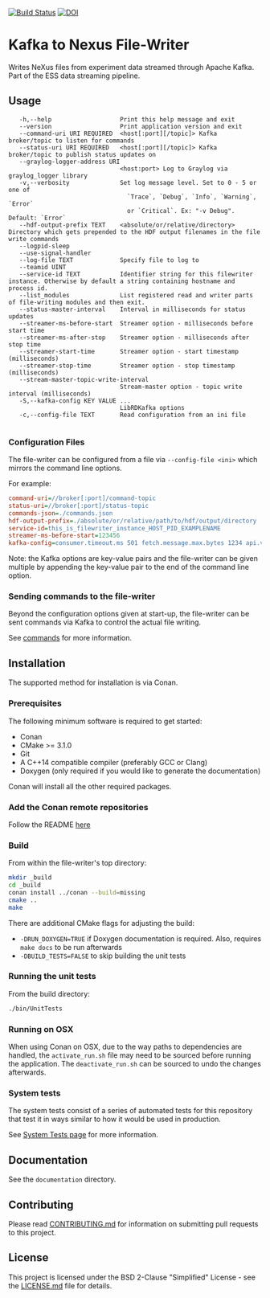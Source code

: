 [![Build Status](https://jenkins.esss.dk/dm/job/ess-dmsc/job/kafka-to-nexus/job/master/badge/icon)](https://jenkins.esss.dk/dm/job/ess-dmsc/job/kafka-to-nexus/job/master/)
[![DOI](https://zenodo.org/badge/81435658.svg)](https://zenodo.org/badge/latestdoi/81435658)


# Kafka to Nexus File-Writer

Writes NeXus files from experiment data streamed through Apache Kafka.
Part of the ESS data streaming pipeline.

## Usage

```
   -h,--help                   Print this help message and exit
   --version                   Print application version and exit
   --command-uri URI REQUIRED  <host[:port][/topic]> Kafka broker/topic to listen for commands
   --status-uri URI REQUIRED   <host[:port][/topic]> Kafka broker/topic to publish status updates on
   --graylog-logger-address URI
                               <host:port> Log to Graylog via graylog_logger library
   -v,--verbosity              Set log message level. Set to 0 - 5 or one of
                                 `Trace`, `Debug`, `Info`, `Warning`, `Error`
                                 or `Critical`. Ex: "-v Debug". Default: `Error`
   --hdf-output-prefix TEXT    <absolute/or/relative/directory> Directory which gets prepended to the HDF output filenames in the file write commands
   --logpid-sleep              
   --use-signal-handler        
   --log-file TEXT             Specify file to log to
   --teamid UINT               
   --service-id TEXT           Identifier string for this filewriter instance. Otherwise by default a string containing hostname and process id.
   --list_modules              List registered read and writer parts of file-writing modules and then exit.
   --status-master-interval    Interval in milliseconds for status updates
   --streamer-ms-before-start  Streamer option - milliseconds before start time
   --streamer-ms-after-stop    Streamer option - milliseconds after stop time
   --streamer-start-time       Streamer option - start timestamp (milliseconds)
   --streamer-stop-time        Streamer option - stop timestamp (milliseconds)
   --stream-master-topic-write-interval
                               Stream-master option - topic write interval (milliseconds)
   -S,--kafka-config KEY VALUE ...
                               LibRDKafka options
   -c,--config-file TEXT       Read configuration from an ini file
 
```

### Configuration Files

The file-writer can be configured from a file via `--config-file <ini>` which mirrors the command line options.

For example:

```ini
command-uri=//broker[:port]/command-topic
status-uri=//broker[:port]/status-topic
commands-json=./commands.json
hdf-output-prefix=./absolute/or/relative/path/to/hdf/output/directory
service-id=this_is_filewriter_instance_HOST_PID_EXAMPLENAME
streamer-ms-before-start=123456
kafka-config=consumer.timeout.ms 501 fetch.message.max.bytes 1234 api.version.request true
```

Note: the Kafka options are key-value pairs and the file-writer can be given multiple by appending the key-value pair to 
the end of the command line option.

### Sending commands to the file-writer

Beyond the configuration options given at start-up, the file-writer can be sent commands via Kafka to control the actual file writing.

See [commands](documentation/commands.md) for more information.

## Installation

The supported method for installation is via Conan.

### Prerequisites

The following minimum software is required to get started:

- Conan
- CMake >= 3.1.0
- Git
- A C++14 compatible compiler (preferably GCC or Clang)
- Doxygen (only required if you would like to generate the documentation)

Conan will install all the other required packages.

### Add the Conan remote repositories

Follow the README [here](https://github.com/ess-dmsc/conan-configuration)

### Build

From within the file-writer's top directory:

```bash
mkdir _build
cd _build
conan install ../conan --build=missing
cmake ..
make
```

There are additional CMake flags for adjusting the build:
* `-DRUN_DOXYGEN=TRUE` if Doxygen documentation is required. Also, requires `make docs` to be run afterwards
* `-DBUILD_TESTS=FALSE` to skip building the unit tests

### Running the unit tests

From the build directory:

```bash
./bin/UnitTests
```

### Running on OSX

When using Conan on OSX, due to the way paths to dependencies are handled,
the `activate_run.sh` file may need to be sourced before running the application. The
`deactivate_run.sh` can be sourced to undo the changes afterwards.

### System tests

The system tests consist of a series of automated tests for this repository that test it in ways similar to how it would 
be used in production.

See [System Tests page](system-tests/README.md) for more information.

## Documentation

See the `documentation` directory.

## Contributing

Please read [CONTRIBUTING.md](CONTRIBUTING.md) for information on submitting pull requests to this project.

## License

This project is licensed under the BSD 2-Clause "Simplified" License - see the [LICENSE.md](LICENSE.md) file for details.
